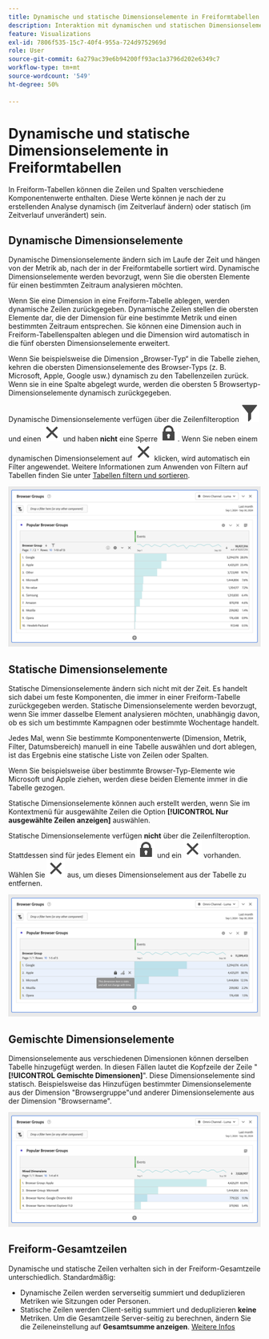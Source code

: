 ```yaml
---
title: Dynamische und statische Dimensionselemente in Freiformtabellen im Vergleich
description: Interaktion mit dynamischen und statischen Dimensionselementen in Tabellen
feature: Visualizations
exl-id: 7806f535-15c7-40f4-955a-724d9752969d
role: User
source-git-commit: 6a279ac39e6b94200ff93ac1a3796d202e6349c7
workflow-type: tm+mt
source-wordcount: '549'
ht-degree: 50%

---
```


# Dynamische und statische Dimensionselemente in Freiformtabellen

In Freiform-Tabellen können die Zeilen und Spalten verschiedene Komponentenwerte enthalten. Diese Werte können je nach der zu erstellenden Analyse dynamisch (im Zeitverlauf ändern) oder statisch (im Zeitverlauf unverändert) sein.

## Dynamische Dimensionselemente

Dynamische Dimensionselemente ändern sich im Laufe der Zeit und hängen von der Metrik ab, nach der in der Freiformtabelle sortiert wird. Dynamische Dimensionselemente werden bevorzugt, wenn Sie die obersten Elemente für einen bestimmten Zeitraum analysieren möchten.

Wenn Sie eine Dimension in eine Freiform-Tabelle ablegen, werden dynamische Zeilen zurückgegeben. Dynamische Zeilen stellen die obersten Elemente dar, die der Dimension für eine bestimmte Metrik und einen bestimmten Zeitraum entsprechen. Sie können eine Dimension auch in Freiform-Tabellenspalten ablegen und die Dimension wird automatisch in die fünf obersten Dimensionselemente erweitert.

Wenn Sie beispielsweise die Dimension „Browser-Typ“ in die Tabelle ziehen, kehren die obersten Dimensionselemente des Browser-Typs (z. B. Microsoft, Apple, Google usw.) dynamisch zu den Tabellenzeilen zurück. Wenn sie in eine Spalte abgelegt wurde, werden die obersten 5 Browsertyp-Dimensionselemente dynamisch zurückgegeben.

Dynamische Dimensionselemente verfügen über die Zeilenfilteroption ![Filter](/help/assets/icons/Filter.svg) und einen ![Schließen](/help/assets/icons/Close.svg) und haben **nicht** eine Sperre ![LockClosed](/help/assets/icons/LockClosed.svg). <!--do they have the lock icon? --> Wenn Sie neben einem dynamischen Dimensionselement auf ![Schließen](/help/assets/icons/Close.svg) klicken, wird automatisch ein Filter angewendet. Weitere Informationen zum Anwenden von Filtern auf Tabellen finden Sie unter [Tabellen filtern und sortieren](/help/analysis-workspace/visualizations/freeform-table/filter-and-sort.md).


![Eine Freiformtabelle, die das Filtersymbol hervorhebt.](assets/dynamic-items.png)

## Statische Dimensionselemente

Statische Dimensionselemente ändern sich nicht mit der Zeit. Es handelt sich dabei um feste Komponenten, die immer in einer Freiform-Tabelle zurückgegeben werden. Statische Dimensionselemente werden bevorzugt, wenn Sie immer dasselbe Element analysieren möchten, unabhängig davon, ob es sich um bestimmte Kampagnen oder bestimmte Wochentage handelt.

Jedes Mal, wenn Sie bestimmte Komponentenwerte (Dimension, Metrik, Filter, Datumsbereich) manuell in eine Tabelle auswählen und dort ablegen, ist das Ergebnis eine statische Liste von Zeilen oder Spalten.

Wenn Sie beispielsweise über bestimmte Browser-Typ-Elemente wie Microsoft und Apple ziehen, werden diese beiden Elemente immer in die Tabelle gezogen.

Statische Dimensionselemente können auch erstellt werden, wenn Sie im Kontextmenü für ausgewählte Zeilen die Option **[!UICONTROL Nur ausgewählte Zeilen anzeigen]** auswählen.

Statische Dimensionselemente verfügen **nicht** über die Zeilenfilteroption. Stattdessen sind für jedes Element ein ![LockClosed](/help/assets/icons/LockClosed.svg) und ein ![Close](/help/assets/icons/Close.svg) vorhanden. Wählen Sie ![Schließen](/help/assets/icons/Close.svg) aus, um dieses Dimensionselement aus der Tabelle zu entfernen.

![Eine Freiformtabelle, die den Browsertyp und die Microsoft-Zeile mit einem Schlosssymbol anzeigt: Dieses Dimensionselement ist statisch und ändert sich mit der Zeit nicht.](assets/static-items.png)

## Gemischte Dimensionselemente

Dimensionselemente aus verschiedenen Dimensionen können derselben Tabelle hinzugefügt werden. In diesen Fällen lautet die Kopfzeile der Zeile &quot;**[!UICONTROL Gemischte Dimensionen]**&quot;. Diese Dimensionselemente sind statisch. Beispielsweise das Hinzufügen bestimmter Dimensionselemente aus der Dimension &quot;Browsergruppe&quot;und anderer Dimensionselemente aus der Dimension &quot;Browsername&quot;.

![Eine Freiformtabelle, die die Spalte &quot;Gemischte Dimensionen&quot;hervorhebt.](assets/mixed-dimensions.png)

## Freiform-Gesamtzeilen

Dynamische und statische Zeilen verhalten sich in der Freiform-Gesamtzeile unterschiedlich. Standardmäßig:

* Dynamische Zeilen werden serverseitig summiert und deduplizieren Metriken wie Sitzungen oder Personen.
* Statische Zeilen werden Client-seitig summiert und deduplizieren **keine** Metriken. Um die Gesamtzeile Server-seitig zu berechnen, ändern Sie die Zeileneinstellung auf **Gesamtsumme anzeigen**. [Weitere Infos](https://experienceleague.adobe.com/docs/analytics/analyze/analysis-workspace/visualizations/freeform-table/workspace-totals.html?lang=de)
